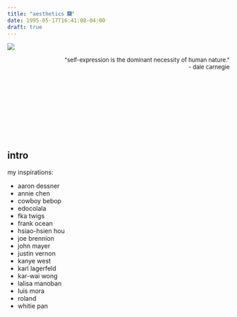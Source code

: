 ```yaml
---
title: "aesthetics 🎆"
date: 1995-05-17T16:41:08-04:00
draft: true
---
```


![](../../images/olympics.jpeg)

<div style='font-size: 13px' align='right'>
	"self-expression is the dominant necessity of human nature."<br>
	 - dale carnegie
</div>

<!--more-->

<br><br><br><br><br><br><br><br>

## intro

my inspirations:

- aaron dessner
- annie chen
- cowboy bebop
- edocolala
- fka twigs
- frank ocean
- hsiao-hsien hou
- joe brennion
- john mayer
- justin vernon
- kanye west
- karl lagerfeld
- kar-wai wong
- lalisa manoban
- luis mora
- roland
- whitie pan

<br><br><br><br><br><br><br><br>
